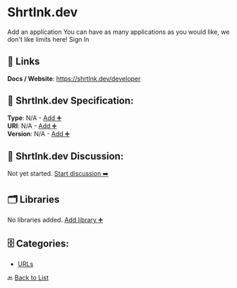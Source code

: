 # Shrtlnk.dev

Add an application You can have as many applications as you would like, we don't like limits here! Sign In

##  🔗 Links
**Docs / Website**: https://shrtlnk.dev/developer

## 🧬 Shrtlnk.dev Specification:
**Type**: N/A - [Add ➕](https://github.com/apis-list/apis-list/edit/main/apis.yaml#L17586)  
**URI**: N/A - [Add ➕](https://github.com/apis-list/apis-list/edit/main/apis.yaml#L17586)  
**Version**: N/A - [Add ➕](https://github.com/apis-list/apis-list/edit/main/apis.yaml#L17586)

## 💬 Shrtlnk.dev Discussion:
Not yet started. [Start discussion ➡️](https://github.com/apis-list/apis-list/discussions/new)

## 🗂️ Libraries

No libraries added. [Add library ➕](https://github.com/apis-list/apis-list/edit/main/apis.yaml#L17586)    


## 🗄️ Categories:
- [URLs](https://github.com/apis-list/apis-list#urls-)

🔙  [Back to List](https://github.com/apis-list/apis-list)

